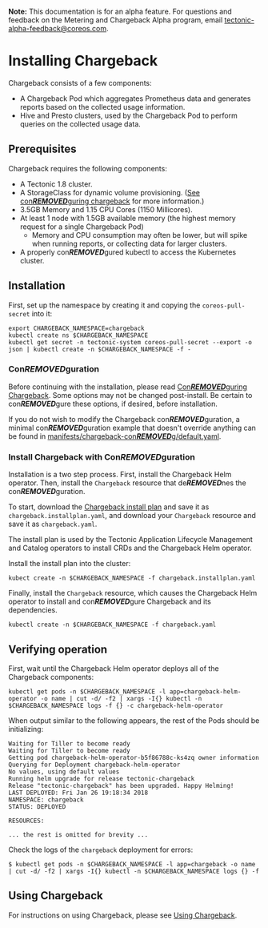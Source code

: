 <br>
<div class=“alert alert-info” role=“alert”>
<i class=“fa fa-exclamation-triangle”></i><b> Note:</b> This documentation is for an alpha feature. For questions and feedback on the Metering and Chargeback Alpha program, email <a href="mailto:tectonic-alpha-feedback@coreos.com">tectonic-alpha-feedback@coreos.com</a>.
</div>

# Installing Chargeback

Chargeback consists of a few components:

- A Chargeback Pod which aggregates Prometheus data and generates reports based
  on the collected usage information.
- Hive and Presto clusters, used by the Chargeback Pod to perform queries on the
  collected usage data.

## Prerequisites

Chargeback requires the following components:

- A Tectonic 1.8 cluster.
- A StorageClass for dynamic volume provisioning. ([See con***REMOVED***guring chargeback][con***REMOVED***guring-chargeback] for more information.)
- 3.5GB Memory and 1.15 CPU Cores (1150 Millicores).
- At least 1 node with 1.5GB available memory (the highest memory request for a single Chargeback Pod)
    - Memory and CPU consumption may often be lower, but will spike when running reports, or collecting data for larger clusters.
- A properly con***REMOVED***gured kubectl to access the Kubernetes cluster.

## Installation

First, set up the namespace by creating it and copying the `coreos-pull-secret` into it:

```
export CHARGEBACK_NAMESPACE=chargeback
kubectl create ns $CHARGEBACK_NAMESPACE
kubectl get secret -n tectonic-system coreos-pull-secret --export -o json | kubectl create -n $CHARGEBACK_NAMESPACE -f -
```

### Con***REMOVED***guration

Before continuing with the installation, please read [Con***REMOVED***guring Chargeback][con***REMOVED***guring-chargeback].
Some options may not be changed post-install. Be certain to con***REMOVED***gure these options, if desired, before installation.

If you do not wish to modify the Chargeback con***REMOVED***guration, a minimal con***REMOVED***guration example that doesn't override anything can be found in [manifests/chargeback-con***REMOVED***g/default.yaml][default-con***REMOVED***g].

### Install Chargeback with Con***REMOVED***guration

Installation is a two step process. First, install the Chargeback Helm operator. Then, install the `Chargeback` resource that de***REMOVED***nes the con***REMOVED***guration.

To start, download the [Chargeback install plan][chargeback-installplan] and save it as `chargeback.installplan.yaml`, and download your `Chargeback` resource and save it as `chargeback.yaml`.

The install plan is used by the Tectonic Application Lifecycle Management and Catalog operators to install CRDs and the Chargeback Helm operator.

Install the install plan into the cluster:

```
kubect create -n $CHARGEBACK_NAMESPACE -f chargeback.installplan.yaml
```

Finally, install the `Chargeback` resource, which causes the Chargeback Helm operator to install and con***REMOVED***gure Chargeback and its dependencies.

```
kubectl create -n $CHARGEBACK_NAMESPACE -f chargeback.yaml
```

## Verifying operation

First, wait until the Chargeback Helm operator deploys all of the Chargeback components:

```
kubectl get pods -n $CHARGEBACK_NAMESPACE -l app=chargeback-helm-operator -o name | cut -d/ -f2 | xargs -I{} kubectl -n $CHARGEBACK_NAMESPACE logs -f {} -c chargeback-helm-operator
```

When output similar to the following appears, the rest of the Pods should be initializing:

```
Waiting for Tiller to become ready
Waiting for Tiller to become ready
Getting pod chargeback-helm-operator-b5f86788c-ks4zq owner information
Querying for Deployment chargeback-helm-operator
No values, using default values
Running helm upgrade for release tectonic-chargeback
Release "tectonic-chargeback" has been upgraded. Happy Helming!
LAST DEPLOYED: Fri Jan 26 19:18:34 2018
NAMESPACE: chargeback
STATUS: DEPLOYED

RESOURCES:

... the rest is omitted for brevity ...
```

Check the logs of the `chargeback` deployment for errors:

```
$ kubectl get pods -n $CHARGEBACK_NAMESPACE -l app=chargeback -o name | cut -d/ -f2 | xargs -I{} kubectl -n $CHARGEBACK_NAMESPACE logs {} -f
```

## Using Chargeback

For instructions on using Chargeback, please see [Using Chargeback][using-chargeback].


[chargeback-installplan]: ../manifests/alm/chargeback.installplan.yaml
[default-con***REMOVED***g]: ../manifests/chargeback-con***REMOVED***g/default.yaml
[using-chargeback]: using-chargeback.md
[con***REMOVED***guring-chargeback]: chargeback-con***REMOVED***g.md
